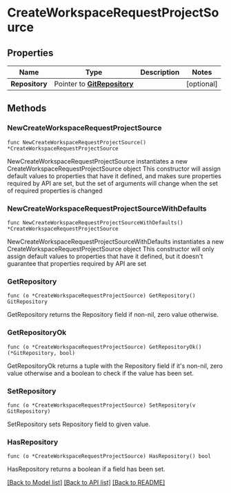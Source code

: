 # CreateWorkspaceRequestProjectSource

## Properties

Name | Type | Description | Notes
------------ | ------------- | ------------- | -------------
**Repository** | Pointer to [**GitRepository**](GitRepository.md) |  | [optional] 

## Methods

### NewCreateWorkspaceRequestProjectSource

`func NewCreateWorkspaceRequestProjectSource() *CreateWorkspaceRequestProjectSource`

NewCreateWorkspaceRequestProjectSource instantiates a new CreateWorkspaceRequestProjectSource object
This constructor will assign default values to properties that have it defined,
and makes sure properties required by API are set, but the set of arguments
will change when the set of required properties is changed

### NewCreateWorkspaceRequestProjectSourceWithDefaults

`func NewCreateWorkspaceRequestProjectSourceWithDefaults() *CreateWorkspaceRequestProjectSource`

NewCreateWorkspaceRequestProjectSourceWithDefaults instantiates a new CreateWorkspaceRequestProjectSource object
This constructor will only assign default values to properties that have it defined,
but it doesn't guarantee that properties required by API are set

### GetRepository

`func (o *CreateWorkspaceRequestProjectSource) GetRepository() GitRepository`

GetRepository returns the Repository field if non-nil, zero value otherwise.

### GetRepositoryOk

`func (o *CreateWorkspaceRequestProjectSource) GetRepositoryOk() (*GitRepository, bool)`

GetRepositoryOk returns a tuple with the Repository field if it's non-nil, zero value otherwise
and a boolean to check if the value has been set.

### SetRepository

`func (o *CreateWorkspaceRequestProjectSource) SetRepository(v GitRepository)`

SetRepository sets Repository field to given value.

### HasRepository

`func (o *CreateWorkspaceRequestProjectSource) HasRepository() bool`

HasRepository returns a boolean if a field has been set.


[[Back to Model list]](../README.md#documentation-for-models) [[Back to API list]](../README.md#documentation-for-api-endpoints) [[Back to README]](../README.md)


